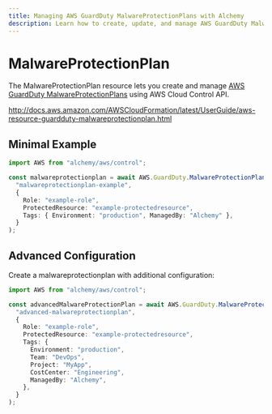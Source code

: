 ```yaml
---
title: Managing AWS GuardDuty MalwareProtectionPlans with Alchemy
description: Learn how to create, update, and manage AWS GuardDuty MalwareProtectionPlans using Alchemy Cloud Control.
---
```


# MalwareProtectionPlan

The MalwareProtectionPlan resource lets you create and manage [AWS GuardDuty MalwareProtectionPlans](https://docs.aws.amazon.com/guardduty/latest/userguide/) using AWS Cloud Control API.

http://docs.aws.amazon.com/AWSCloudFormation/latest/UserGuide/aws-resource-guardduty-malwareprotectionplan.html

## Minimal Example

```ts
import AWS from "alchemy/aws/control";

const malwareprotectionplan = await AWS.GuardDuty.MalwareProtectionPlan(
  "malwareprotectionplan-example",
  {
    Role: "example-role",
    ProtectedResource: "example-protectedresource",
    Tags: { Environment: "production", ManagedBy: "Alchemy" },
  }
);
```

## Advanced Configuration

Create a malwareprotectionplan with additional configuration:

```ts
import AWS from "alchemy/aws/control";

const advancedMalwareProtectionPlan = await AWS.GuardDuty.MalwareProtectionPlan(
  "advanced-malwareprotectionplan",
  {
    Role: "example-role",
    ProtectedResource: "example-protectedresource",
    Tags: {
      Environment: "production",
      Team: "DevOps",
      Project: "MyApp",
      CostCenter: "Engineering",
      ManagedBy: "Alchemy",
    },
  }
);
```

